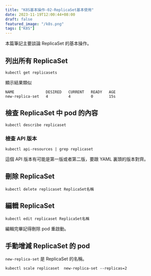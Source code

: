 ```yaml
---
title: "K8S基本操作-02-ReplicaSet基本使用"
date: 2023-11-19T12:00:44+08:00
draft: false
featured_image: "/k8s.png"
tags: ["K8S"]
---
```


本篇筆記主要談論 ReplicaSet 的基本操作。

## 列出所有 ReplicaSet

```
kubectl get replicasets
```

顯示結果類似

```
NAME              DESIRED   CURRENT   READY   AGE
new-replica-set   4         4         0       15s
```

## 檢查 ReplicaSet 中 pod 的內容

```
kubectl describe replicaset
```

### 檢查 API 版本

```
kubectl api-resources | grep replicaset
```

這個 API 版本有可能是第一版或者第二版，要跟 YAML 裏頭的版本對齊。

## 刪除 ReplicaSet

```
kubectl delete replicaset ReplicaSet名稱
```

## 編輯 ReplicaSet

```
kubectl edit replicaset ReplicaSet名稱
```

編輯完畢記得刪除 pod 重啟動。

## 手動增減 ReplicaSet 的 pod

`new-replica-set` 是 ReplicaSet 的名稱。

```
kubectl scale replicaset  new-replica-set --replicas=2
```



